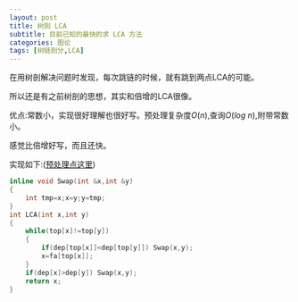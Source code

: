 ```yaml
---
layout: post
title: 树剖 LCA
subtitle: 目前已知的最快的求 LCA 方法
categories: 图论
tags: [树链剖分,LCA]
---
```


在用树剖解决问题时发现，每次跳链的时候，就有跳到两点LCA的可能。

所以还是有之前树剖的思想，其实和倍增的LCA很像。

优点:常数小，实现很好理解也很好写。预处理复杂度$O(n)$,查询$O(log\ n)$,附带常数小。

感觉比倍增好写，而且还快。

实现如下:([预处理点这里](https://cbdsopa.github.io/%E5%9B%BE%E8%AE%BA/2022/02/12/%E6%A0%91%E9%93%BE%E5%89%96%E5%88%86.html))
```cpp
inline void Swap(int &x,int &y)
{
	int tmp=x;x=y;y=tmp;
}
int LCA(int x,int y)
{
	while(top[x]!=top[y])
	{
		if(dep[top[x]]<dep[top[y]]) Swap(x,y);
		x=fa[top[x]];
	}
	if(dep[x]>dep[y]) Swap(x,y);
	return x;
}
```
